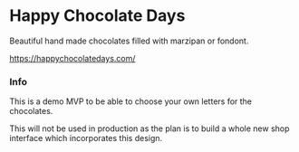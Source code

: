 # Happy Chocolate Days
Beautiful hand made chocolates filled with marzipan or fondont.

<a> https://happychocolatedays.com/</a>

### Info

This is a demo MVP to be able to choose your own letters for the chocolates.

This will not be used in production as the plan is to build a whole new shop interface which incorporates this design.
